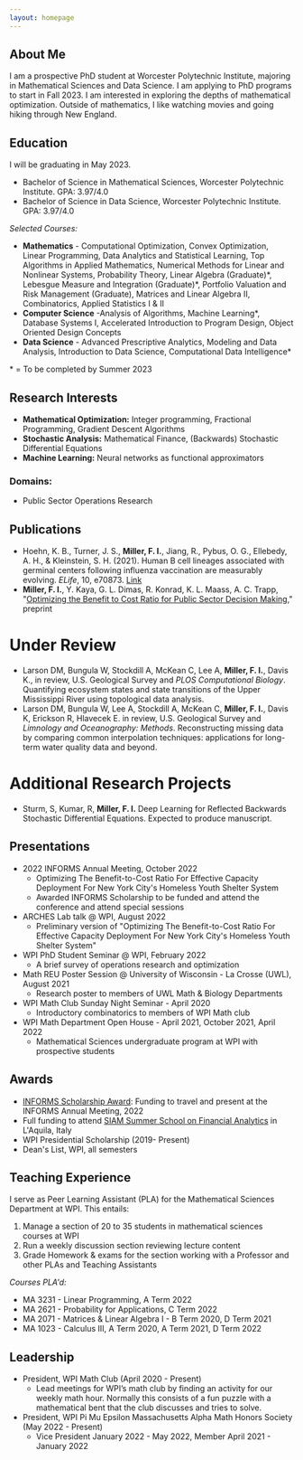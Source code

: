```yaml
---
layout: homepage
---
```


## About Me

I am a prospective PhD student at Worcester Polytechnic Institute, majoring in Mathematical Sciences and Data Science. I am applying to PhD programs to start in Fall 2023. I am interested in exploring the depths of mathematical optimization. Outside of mathematics, I like watching movies and going hiking through New England.

## Education
I will be graduating in May 2023.
- Bachelor of Science in Mathematical Sciences, Worcester Polytechnic Institute. GPA: 3.97/4.0
- Bachelor of Science in Data Science, Worcester Polytechnic Institute. GPA: 3.97/4.0

*Selected Courses:*
- **Mathematics** - Computational Optimization, Convex Optimization, Linear Programming, Data Analytics and Statistical Learning, Top Algorithms in Applied Mathematics, Numerical Methods for Linear and Nonlinear Systems, Probability Theory,  Linear Algebra (Graduate)\*, Lebesgue Measure and Integration (Graduate)\*, Portfolio Valuation and Risk Management (Graduate), Matrices and Linear Algebra II, Combinatorics, Applied Statistics I & II
- **Computer Science** -Analysis of Algorithms, Machine Learning\*, Database Systems I, Accelerated Introduction to Program Design, Object Oriented Design Concepts
- **Data Science** -  Advanced Prescriptive Analytics, Modeling and Data Analysis, Introduction to Data Science, Computational Data Intelligence\*

\* = To be completed by Summer 2023

## Research Interests

- **Mathematical Optimization:** Integer programming, Fractional Programming, Gradient Descent Algorithms
- **Stochastic Analysis:** Mathematical Finance, (Backwards) Stochastic Differential Equations
- **Machine Learning:** Neural networks as functional approximators

### Domains: 
- Public Sector Operations Research

## Publications
- Hoehn, K. B., Turner, J. S., **Miller, F. I.**, Jiang, R., Pybus, O. G., Ellebedy, A. H., & Kleinstein, S. H. (2021). Human B cell lineages associated with germinal centers following influenza vaccination are measurably evolving. *ELife*, 10, e70873. [Link](https://doi.org/10.7554/eLife.70873)
- **Miller, F. I.**, Y. Kaya, G. L. Dimas, R. Konrad, K. L. Maass, A. C. Trapp, "[Optimizing the Benefit to Cost Ratio for Public Sector Decision Making](https://arxiv.org/abs/2212.04534)," preprint

# Under Review
- Larson DM, Bungula W, Stockdill A, McKean C, Lee A, **Miller, F. I.**, Davis K., in review, U.S. Geological Survey and *PLOS Computational Biology*. Quantifying ecosystem states and state transitions of the Upper Mississippi River using topological data analysis.  
- Larson DM, Bungula W, Lee A, Stockdill A, McKean C, **Miller, F. I.**, Davis K, Erickson R, Hlavecek E. in review, U.S. Geological Survey and *Limnology and Oceanography: Methods*. Reconstructing missing data by comparing common interpolation techniques: applications for long-term water quality data and beyond.  

# Additional Research Projects

- Sturm, S, Kumar, R, **Miller, F. I.** Deep Learning for Reflected Backwards Stochastic Differential Equations. Expected to produce manuscript.

## Presentations

- 2022 INFORMS Annual Meeting, October 2022
	- Optimizing The Benefit-to-Cost Ratio For Effective Capacity Deployment For New York City's Homeless Youth Shelter System
	- Awarded INFORMS Scholarship to be funded and attend the conference and attend special sessions
- ARCHES Lab talk @ WPI, August 2022
	- Preliminary version of "Optimizing The Benefit-to-Cost Ratio For Effective Capacity Deployment For New York City's Homeless Youth Shelter System"
- WPI PhD Student Seminar @ WPI, February 2022
	- A brief survey of operations research and optimization
- Math REU Poster Session @ University of Wisconsin - La Crosse (UWL), August 2021
	- Research poster to members of UWL Math & Biology Departments
- WPI Math Club Sunday Night Seminar - April 2020
	- Introductory combinatorics to members of WPI Math club
- WPI Math Department Open House - April 2021, October 2021, April 2022
	- Mathematical Sciences undergraduate program at WPI with prospective students

## Awards

- [INFORMS Scholarship Award](https://www.informs.org/Recognizing-Excellence/Scholarships/INFORMS-Scholarship): Funding to travel and present at the INFORMS Annual Meeting, 2022
- Full funding to attend [SIAM Summer School on Financial Analytics](https://siam2022.gssi.it/) in L'Aquila, Italy
- WPI Presidential Scholarship (2019- Present)
- Dean's List, WPI, all semesters

## Teaching Experience
I serve as Peer Learning Assistant (PLA) for the Mathematical Sciences Department at WPI. This entails:
1. Manage a section of 20 to 35 students in mathematical sciences courses at WPI
2. Run a weekly discussion section reviewing lecture content
3. Grade Homework & exams for the section working with a Professor and other PLAs and Teaching Assistants

*Courses PLA'd:*
- MA 3231 - Linear Programming, A Term 2022
- MA 2621 - Probability for Applications, C Term 2022
- MA 2071 - Matrices & Linear Algebra I - B Term 2020, D Term 2021
- MA 1023 - Calculus III, A Term 2020, A Term 2021, D Term 2022


## Leadership
- President, WPI Math Club (April 2020 - Present)
	- Lead meetings for WPI’s math club by finding an activity for our weekly math hour. Normally this consists of a fun puzzle with a mathematical bent that the club discusses and tries to solve.
- President, WPI Pi Mu Epsilon Massachusetts Alpha Math Honors Society (May 2022 - Present)
	 - Vice President January 2022 - May 2022, Member April 2021 - January 2022
